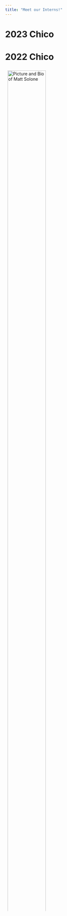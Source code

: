 ```yaml
---
title: "Meet our Interns!"
---
```


<style>
.row {
  display: flex;
  flex-wrap: wrap;
  padding: 0 4px;
}

/* Create four equal columns that sits next to each other */
.column {
  flex: 25%;
  max-width: 25%;
  padding: 0 4px;
}

.column img {
  margin-top: 8px;
  vertical-align: middle;
  width: 100%;
}

/* Responsive layout - makes a two column-layout instead of four columns */
@media screen and (max-width: 800px) {
  .column {
    flex: 50%;
    max-width: 50%;
  }
}

/* Responsive layout - makes the two columns stack on top of each other instead of next to each other */
@media screen and (max-width: 600px) {
  .column {
    flex: 100%;
    max-width: 100%;
  }
}
</style>


# 2023 Chico 


# 2022 Chico

<div class="row">
  <div class="column">
      <img src="/img/interns/Fall 22 Interns- Matthew.png" alt="Picture and Bio of Matt Solone">
  <a href="https://csuchico.box.com/s/gtczxdqq5syrg0szttfnco0bohl1d8s"
  </div>
  <div class="column">
    <img src="/img/interns/Fall 22 Interns- Zoe.png" alt="Picture and Bio of Zoe">
  <a href="https://www.csuchico.edu/ir/by-the-numbers/women-urm-firstgen-stem.shtml"
  </div>
  <div class="column">
      <img src="/img/interns/Fall 22 Interns- Rosie.png" alt="Picture and Bio of Rosie">
  <a href="https://csuchico.box.com/s/v4jijimqe9xiuovceloim8c5hetm146"
  </div>
</div> 
<div class="row">
  <div class="column">
      <img src="/img/interns/Fall 22 Interns- Desiree.png" alt="Picture and Bio of Desiree">
  </div>
  <div class="column">
      <img src="/img/interns/Fall 22 Interns- Mason.png" alt="Picture and Bio of Mason">
 <a href="https://csuchico.box.com/s/9454lejqr83ri5kk94s1038oi9zuanzq"
</div>
  <div class="column">
      <img src="/img/interns/Fall 22 Interns- Ashley.png" alt="Picture and Bio of Ashley">
<a href="https://csuchico.box.com/s/x3wqlhjt64dywxx8jfd704ozstow6y09"
</div>
</div> 
<div class="row">
  <div class="column">
      <img src="/img/interns/Fall 22 Interns- Prasanna.png" alt="Picture and Bio of Prasanna">
<a href="https://csuchico.box.com/s/bixwjaq00fkwu8u4j46fcg2kbcxi8y2o"
</div>
  <div class="column">
      <img src="/img/interns/Fall 22 Interns- Terry.png" alt="Picture and Bio of Terry">
<a href="https://csuchico.box.com/s/s1s828g8j71yd8jtwwo8gbwb6pwuju6d"
</div>
  <div class="column">
      <img src="/img/interns/Fall 22 Interns- Abe.png" alt="Picture and Bio of Abe">
<a href="https://csuchico.box.com/s/bixwjaq00fkwu8u4j46fcg2kbcxi8y2o"
  </div>
</div> 